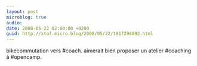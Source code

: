 ```yaml
---
layout: post
microblog: true
audio: 
date: 2008-05-22 02:00:00 +0200
guid: http://xtof.micro.blog/2008/05/22/t817298093.html
---
```

bikecommutation vers #coach. aimerait bien proposer un atelier #coaching à #opencamp.
